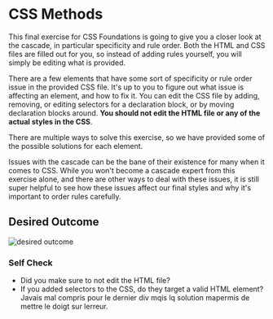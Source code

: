# CSS Methods

This final exercise for CSS Foundations is going to give you a closer look at the cascade, in particular specificity and rule order. Both the HTML and CSS files are filled out for you, so instead of adding rules yourself, you will simply be editing what is provided.

There are a few elements that have some sort of specificity or rule order issue in the provided CSS file. It's up to you to figure out what issue is affecting an element, and how to fix it. You can edit the CSS file by adding, removing, or editing selectors for a declaration block, or by moving declaration blocks around. **You should not edit the HTML file or any of the actual styles in the CSS**.

There are multiple ways to solve this exercise, so we have provided some of the possible solutions for each element.

Issues with the cascade can be the bane of their existence for many when it comes to CSS. While you won't become a cascade expert from this exercise alone, and there are other ways to deal with these issues, it is still super helpful to see how these issues affect our final styles and why it's important to order rules carefully.

## Desired Outcome

![desired outcome](./desired-outcome.png)

### Self Check

- Did you make sure to not edit the HTML file?
- If you added selectors to the CSS, do they target a valid HTML element?
 Javais mal compris pour le dernier div mqis lq solution mapermis de mettre le doigt sur lerreur.